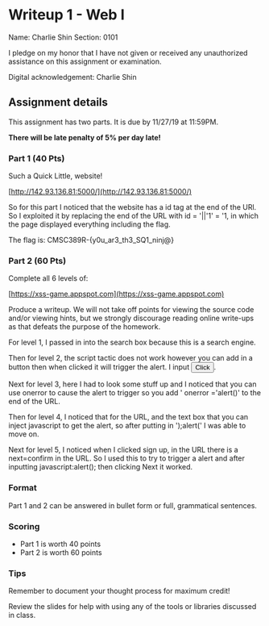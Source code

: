 # Writeup 1 - Web I

Name: Charlie Shin
Section: 0101

I pledge on my honor that I have not given or received any unauthorized assistance on this assignment or examination.

Digital acknowledgement: Charlie Shin


## Assignment details
This assignment has two parts. It is due by 11/27/19 at 11:59PM.

**There will be late penalty of 5% per day late!**

### Part 1 (40 Pts)

Such a Quick Little, website!

[http://142.93.136.81:5000/](http://142.93.136.81:5000/)

So for this part I noticed that the website has a id tag at the end of the URl. So I exploited it by replacing the
end of the URL with id = '||'1' = '1, in which the page displayed everything including the flag.

The flag is: CMSC389R-{y0u_ar3_th3_SQ1_ninj@}

### Part 2 (60 Pts)
Complete all 6 levels of:

[https://xss-game.appspot.com](https://xss-game.appspot.com)

Produce a writeup. We will not take off points for viewing the source code and/or viewing hints, but we strongly discourage reading online write-ups as that defeats the purpose of the homework.

For level 1, I passed in <script>alert()</script> into the search box because this is a search engine.

Then for level 2, the script tactic does not work however you can add in a button then when clicked it
will trigger the alert. I input <button onclick="alert();">Click</button>.

Next for level 3, here I had to look some stuff up and I noticed that you can use onerror to cause the alert to trigger
so you add ' onerror ='alert()' to the end of the URL.

Then for level 4, I noticed that for the URL, and the text box that you can inject javascript to get the alert, so after
putting in ');alert(' I was able to move on.

Next for level 5, I noticed when I clicked sign up, in the URL there is a next=confirm in the URL. So I used this to try
to trigger a alert and after inputting javascript:alert(); then clicking Next it worked.


### Format

Part 1 and 2 can be answered in bullet form or full, grammatical sentences.

### Scoring

* Part 1 is worth 40 points
* Part 2 is worth 60 points

### Tips

Remember to document your thought process for maximum credit!

Review the slides for help with using any of the tools or libraries discussed in
class.
